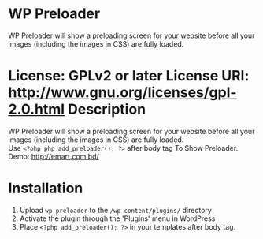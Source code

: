 WP Preloader
=====================

WP Preloader will show a preloading screen for your website before all your images (including the images in CSS) are fully loaded.

License: GPLv2 or later
License URI: http://www.gnu.org/licenses/gpl-2.0.html
Description
=====================

WP Preloader will show a preloading screen for your website before all your images (including the images in CSS) are fully loaded.<br>
Use `<?php php add_preloader(); ?>` after body tag To Show Preloader.<br>
Demo: http://emart.com.bd/

Installation
=====================

1. Upload `wp-preloader` to the `/wp-content/plugins/` directory
2. Activate the plugin through the 'Plugins' menu in WordPress
3. Place `<?php add_preloader(); ?>` in your templates after body tag.